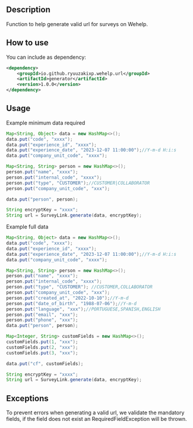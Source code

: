 ## Description

Function to help generate valid url for surveys on Wehelp.

## How to use

You can include as dependency:

```xml
<dependency>
    <groupId>io.github.ryuuzakixp.wehelp.url</groupId>
    <artifactId>generator</artifactId>
    <version>1.0.0</version>
</dependency>
```

## Usage

Example minimum data required

```java
Map<String, Object> data = new HashMap<>();
data.put("code", "xxxx");
data.put("experience_id", "xxxx");
data.put("experience_date", "2023-12-07 11:00:00");//Y-m-d H:i:s
data.put("company_unit_code", "xxxx");

Map<String, String> person = new HashMap<>();
person.put("name", "xxxx");
person.put("internal_code", "xxxx");
person.put("type", "CUSTOMER");//CUSTOMER|COLLABORATOR
person.put("company_unit_code", "xxx");

data.put("person", person);

String encryptKey = "xxxx";
String url = SurveyLink.generate(data, encryptKey);

```
Example full data

```java
Map<String, Object> data = new HashMap<>();
data.put("code", "xxxx");
data.put("experience_id", "xxxx");
data.put("experience_date", "2023-12-07 11:00:00");//Y-m-d H:i:s
data.put("company_unit_code", "xxxx");

Map<String, String> person = new HashMap<>();
person.put("name", "xxxx");
person.put("internal_code", "xxxx");
person.put("type", "CUSTOMER"); //CUSTOMER,COLLABORATOR
person.put("company_unit_code", "xxx");
person.put("created_at", "2022-10-10");//Y-m-d
person.put("date_of_birth", "1988-07-06");//Y-m-d
person.put("language", "xxx");//PORTUGUESE,SPANISH,ENGLISH
person.put("email", "xxx");
person.put("phone", "xxx");
data.put("person", person);

Map<Integer, String> customFields = new HashMap<>();
customFields.put(1, "xxx");
customFields.put(2, "xxx");
customFields.put(3, "xxx");

data.put("cf", customFields);

String encryptKey = "xxxx";
String url = SurveyLink.generate(data, encryptKey);

```

## Exceptions

To prevent errors when generating a valid url, we validate the mandatory fields, if the field does not exist an RequiredFieldException will be thrown.